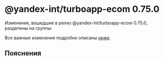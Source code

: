 # @yandex-int/turboapp-ecom 0.75.0

<!-- ЧЕЛОВЕЧЕСКОЕ ВСТУПЛЕНИЕ -->

Изменения, вошедшие в релиз @yandex-int/turboapp-ecom 0.75.0, разделены на группы:

Все важные изменения подробно описаны [ниже](#Пояснения).

## Пояснения

